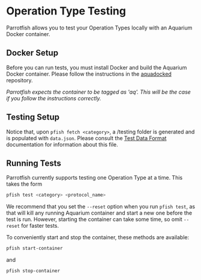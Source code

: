 # Operation Type Testing

Parrotfish allows you to test your Operation Types locally with an Aquarium Docker container.

## Docker Setup

Before you can run tests, you must install Docker and build the Aquarium Docker container. Please follow the instructions in the [aquadocked](https://github.com/klavinslab/aquadocked) repository.

_Parrotfish expects the container to be tagged as 'aq'. This will be the case if you follow the instructions correctly._

## Testing Setup

Notice that, upon `pfish fetch <category>`, a /testing folder is generated and is populated with `data.json`. Please consult the [Test Data Format](./test_data_format.md) documentation for information about this file.

## Running Tests

Parrotfish currently supports testing one Operation Type at a time. This takes the form

```bash
pfish test <category> <protocol_name>
```

We recommend that you set the `--reset` option when you run `pfish test`, as that will kill any running Aquarium container and start a new one before the test is run. However, starting the container can take some time, so omit `--reset` for faster tests.

To conveniently start and stop the container, these methods are available:

```bash
pfish start-container
```

and

```bash
pfish stop-container
```
